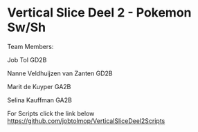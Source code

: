 # Vertical Slice Deel 2 - Pokemon Sw/Sh

Team Members: 

Job Tol GD2B 

Nanne Veldhuijzen van Zanten GD2B 

Marit de Kuyper GA2B 

Selina Kauffman GA2B

For Scripts click the link below
https://github.com/jobtolmop/VerticalSliceDeel2Scripts 
